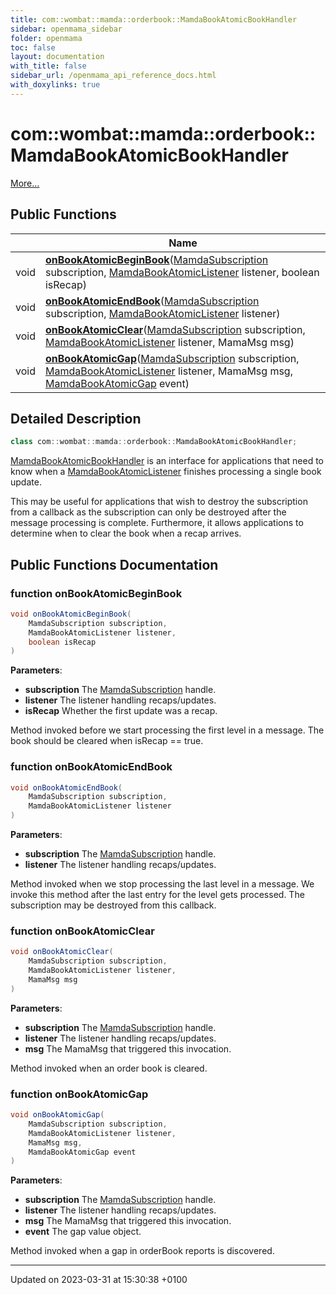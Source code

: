 ```yaml
---
title: com::wombat::mamda::orderbook::MamdaBookAtomicBookHandler
sidebar: openmama_sidebar
folder: openmama
toc: false
layout: documentation
with_title: false
sidebar_url: /openmama_api_reference_docs.html
with_doxylinks: true
---
```


# com::wombat::mamda::orderbook::MamdaBookAtomicBookHandler



 [More...](#detailed-description)

## Public Functions

|                | Name           |
| -------------- | -------------- |
| void | **[onBookAtomicBeginBook](interfacecom_1_1wombat_1_1mamda_1_1orderbook_1_1MamdaBookAtomicBookHandler.html#function-onbookatomicbeginbook)**([MamdaSubscription](classcom_1_1wombat_1_1mamda_1_1MamdaSubscription.html) subscription, [MamdaBookAtomicListener](classcom_1_1wombat_1_1mamda_1_1orderbook_1_1MamdaBookAtomicListener.html) listener, boolean isRecap) |
| void | **[onBookAtomicEndBook](interfacecom_1_1wombat_1_1mamda_1_1orderbook_1_1MamdaBookAtomicBookHandler.html#function-onbookatomicendbook)**([MamdaSubscription](classcom_1_1wombat_1_1mamda_1_1MamdaSubscription.html) subscription, [MamdaBookAtomicListener](classcom_1_1wombat_1_1mamda_1_1orderbook_1_1MamdaBookAtomicListener.html) listener) |
| void | **[onBookAtomicClear](interfacecom_1_1wombat_1_1mamda_1_1orderbook_1_1MamdaBookAtomicBookHandler.html#function-onbookatomicclear)**([MamdaSubscription](classcom_1_1wombat_1_1mamda_1_1MamdaSubscription.html) subscription, [MamdaBookAtomicListener](classcom_1_1wombat_1_1mamda_1_1orderbook_1_1MamdaBookAtomicListener.html) listener, MamaMsg msg) |
| void | **[onBookAtomicGap](interfacecom_1_1wombat_1_1mamda_1_1orderbook_1_1MamdaBookAtomicBookHandler.html#function-onbookatomicgap)**([MamdaSubscription](classcom_1_1wombat_1_1mamda_1_1MamdaSubscription.html) subscription, [MamdaBookAtomicListener](classcom_1_1wombat_1_1mamda_1_1orderbook_1_1MamdaBookAtomicListener.html) listener, MamaMsg msg, [MamdaBookAtomicGap](interfacecom_1_1wombat_1_1mamda_1_1orderbook_1_1MamdaBookAtomicGap.html) event) |

## Detailed Description

```java
class com::wombat::mamda::orderbook::MamdaBookAtomicBookHandler;
```


[MamdaBookAtomicBookHandler](interfacecom_1_1wombat_1_1mamda_1_1orderbook_1_1MamdaBookAtomicBookHandler.html) is an interface for applications that need to know when a [MamdaBookAtomicListener](classcom_1_1wombat_1_1mamda_1_1orderbook_1_1MamdaBookAtomicListener.html) finishes processing a single book update.

This may be useful for applications that wish to destroy the subscription from a callback as the subscription can only be destroyed after the message processing is complete. Furthermore, it allows applications to determine when to clear the book when a recap arrives. 

## Public Functions Documentation

### function onBookAtomicBeginBook

```java
void onBookAtomicBeginBook(
    MamdaSubscription subscription,
    MamdaBookAtomicListener listener,
    boolean isRecap
)
```


**Parameters**: 

  * **subscription** The [MamdaSubscription](classcom_1_1wombat_1_1mamda_1_1MamdaSubscription.html) handle. 
  * **listener** The listener handling recaps/updates. 
  * **isRecap** Whether the first update was a recap. 


Method invoked before we start processing the first level in a message. The book should be cleared when isRecap == true.


### function onBookAtomicEndBook

```java
void onBookAtomicEndBook(
    MamdaSubscription subscription,
    MamdaBookAtomicListener listener
)
```


**Parameters**: 

  * **subscription** The [MamdaSubscription](classcom_1_1wombat_1_1mamda_1_1MamdaSubscription.html) handle. 
  * **listener** The listener handling recaps/updates. 


Method invoked when we stop processing the last level in a message. We invoke this method after the last entry for the level gets processed. The subscription may be destroyed from this callback.


### function onBookAtomicClear

```java
void onBookAtomicClear(
    MamdaSubscription subscription,
    MamdaBookAtomicListener listener,
    MamaMsg msg
)
```


**Parameters**: 

  * **subscription** The [MamdaSubscription](classcom_1_1wombat_1_1mamda_1_1MamdaSubscription.html) handle. 
  * **listener** The listener handling recaps/updates. 
  * **msg** The MamaMsg that triggered this invocation. 


Method invoked when an order book is cleared.


### function onBookAtomicGap

```java
void onBookAtomicGap(
    MamdaSubscription subscription,
    MamdaBookAtomicListener listener,
    MamaMsg msg,
    MamdaBookAtomicGap event
)
```


**Parameters**: 

  * **subscription** The [MamdaSubscription](classcom_1_1wombat_1_1mamda_1_1MamdaSubscription.html) handle. 
  * **listener** The listener handling recaps/updates. 
  * **msg** The MamaMsg that triggered this invocation. 
  * **event** The gap value object. 


Method invoked when a gap in orderBook reports is discovered.


-------------------------------

Updated on 2023-03-31 at 15:30:38 +0100